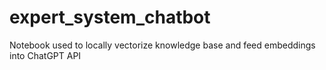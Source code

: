 # expert_system_chatbot
Notebook used to locally vectorize knowledge base and feed embeddings into ChatGPT API
